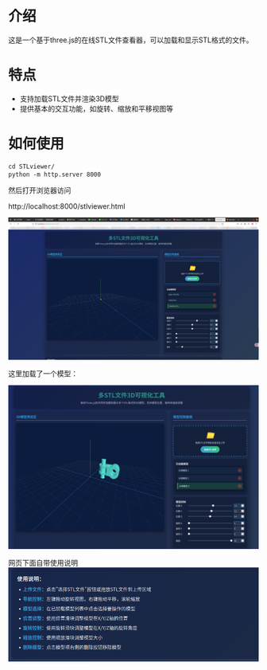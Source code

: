 # 介绍
这是一个基于three.js的在线STL文件查看器，可以加载和显示STL格式的文件。

# 特点
- 支持加载STL文件并渲染3D模型
- 提供基本的交互功能，如旋转、缩放和平移视图等

# 如何使用

```shell
cd STLviewer/
python -m http.server 8000
```

然后打开浏览器访问 

http://localhost:8000/stlviewer.html


![Alt text](./imgs/image.png)

这里加载了一个模型：

![Alt text](./imgs/image-2.png)

网页下面自带使用说明
![Alt text](./imgs/image-1.png)
